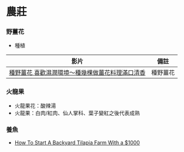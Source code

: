 # 農莊

### 野薑花
- 種植

|影片|備註|
|----|----|
|[種野薑花 喜歡濕潤環境～種幾棵做薑花料理滿口清香](https://www.youtube.com/watch?v=RnbWGFmgyks)|種野薑花|

### 火龍果
- 火龍果花：酸辣湯
- 火龍果：白肉/紅肉、仙人掌科、葉子變紅之後代表成熟

### 養魚
- [How To Start A Backyard Tilapia Farm With a $1000](https://www.youtube.com/watch?v=Wnmg_zgD59A)
